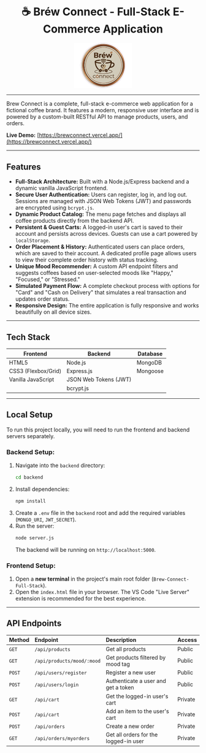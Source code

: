 <h1 align="center">☕ Bréw Connect - Full-Stack E-Commerce Application</h1>

<p align="center">
  <img src="logo2.png" alt="Bréw Connect Logo" width="150">
</p>

---

Brew Connect is a complete, full-stack e-commerce web application for a fictional coffee brand. It features a modern, responsive user interface and is powered by a custom-built RESTful API to manage products, users, and orders.

**Live Demo:** [https://brewconnect.vercel.app/](https://brewconnect.vercel.app/) 


---

## Features

* **Full-Stack Architecture:** Built with a Node.js/Express backend and a dynamic vanilla JavaScript frontend.
* **Secure User Authentication:** Users can register, log in, and log out. Sessions are managed with JSON Web Tokens (JWT) and passwords are encrypted using `bcrypt.js`.
* **Dynamic Product Catalog:** The menu page fetches and displays all coffee products directly from the backend API.
* **Persistent & Guest Carts:** A logged-in user's cart is saved to their account and persists across devices. Guests can use a cart powered by `localStorage`.
* **Order Placement & History:** Authenticated users can place orders, which are saved to their account. A dedicated profile page allows users to view their complete order history with status tracking.
* **Unique Mood Recommender:** A custom API endpoint filters and suggests coffees based on user-selected moods like "Happy," "Focused," or "Stressed."
* **Simulated Payment Flow:** A complete checkout process with options for "Card" and "Cash on Delivery" that simulates a real transaction and updates order status.
* **Responsive Design:** The entire application is fully responsive and works beautifully on all device sizes.

---

## Tech Stack

| Frontend           | Backend                | Database   |
| ------------------ | ---------------------- | ---------- |
| HTML5              | Node.js                | MongoDB    |
| CSS3 (Flexbox/Grid)| Express.js             | Mongoose   |
| Vanilla JavaScript | JSON Web Tokens (JWT)  |            |
|                    | bcrypt.js              |            |

---

## Local Setup

To run this project locally, you will need to run the frontend and backend servers separately.

### Backend Setup:
1.  Navigate into the `backend` directory:
    ```bash
    cd backend
    ```
2.  Install dependencies:
    ```bash
    npm install
    ```
3.  Create a `.env` file in the `backend` root and add the required variables (`MONGO_URI`, `JWT_SECRET`).
4.  Run the server:
    ```bash
    node server.js
    ```
    The backend will be running on `http://localhost:5000`.

### Frontend Setup:
1.  Open a **new terminal** in the project's main root folder (`Brew-Connect-Full-Stack`).
2.  Open the `index.html` file in your browser. The VS Code "Live Server" extension is recommended for the best experience.

---

## API Endpoints

| Method | Endpoint                    | Description                           | Access    |
| :----- | :-------------------------- | :------------------------------------ | :-------- |
| `GET`  | `/api/products`             | Get all products                      | Public    |
| `GET`  | `/api/products/mood/:mood`  | Get products filtered by mood tag     | Public    |
| `POST` | `/api/users/register`       | Register a new user                   | Public    |
| `POST` | `/api/users/login`          | Authenticate a user and get a token   | Public    |
| `GET`  | `/api/cart`                 | Get the logged-in user's cart         | Private   |
| `POST` | `/api/cart`                 | Add an item to the user's cart        | Private   |
| `POST` | `/api/orders`               | Create a new order                    | Private   |
| `GET`  | `/api/orders/myorders`      | Get all orders for the logged-in user | Private   |